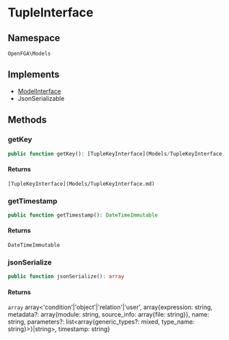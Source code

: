 # TupleInterface


## Namespace
`OpenFGA\Models`

## Implements
* [ModelInterface](Models/ModelInterface.md)
* JsonSerializable

## Methods
### getKey

```php
public function getKey(): [TupleKeyInterface](Models/TupleKeyInterface.md)
```



#### Returns
`[TupleKeyInterface](Models/TupleKeyInterface.md)` 

### getTimestamp

```php
public function getTimestamp(): DateTimeImmutable
```



#### Returns
`DateTimeImmutable` 

### jsonSerialize

```php
public function jsonSerialize(): array
```



#### Returns
`array` array&lt;&#039;condition&#039;|&#039;object&#039;|&#039;relation&#039;|&#039;user&#039;, array{expression: string, metadata?: array{module: string, source_info: array{file: string}}, name: string, parameters?: list&lt;array{generic_types?: mixed, type_name: string}&gt;}|string&gt;, timestamp: string}

